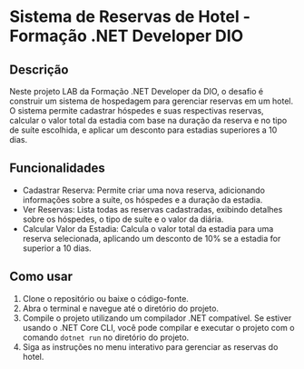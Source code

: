 # Sistema de Reservas de Hotel - Formação .NET Developer DIO

## Descrição

Neste projeto LAB da Formação .NET Developer da DIO, o desafio é construir um sistema de hospedagem para gerenciar reservas em um hotel. O sistema permite cadastrar hóspedes e suas respectivas reservas, calcular o valor total da estadia com base na duração da reserva e no tipo de suíte escolhida, e aplicar um desconto para estadias superiores a 10 dias.

## Funcionalidades
- Cadastrar Reserva: Permite criar uma nova reserva, adicionando informações sobre a suíte, os hóspedes e a duração da estadia.
- Ver Reservas: Lista todas as reservas cadastradas, exibindo detalhes sobre os hóspedes, o tipo de suíte e o valor da diária.
- Calcular Valor da Estadia: Calcula o valor total da estadia para uma reserva selecionada, aplicando um desconto de 10% se a estadia for superior a 10 dias.

## Como usar

1. Clone o repositório ou baixe o código-fonte.
2. Abra o terminal e navegue até o diretório do projeto.
3. Compile o projeto utilizando um compilador .NET compatível. Se estiver usando o .NET Core CLI, você pode compilar e executar o projeto com o comando `dotnet run` no diretório do projeto.
4. Siga as instruções no menu interativo para gerenciar as reservas do hotel.
